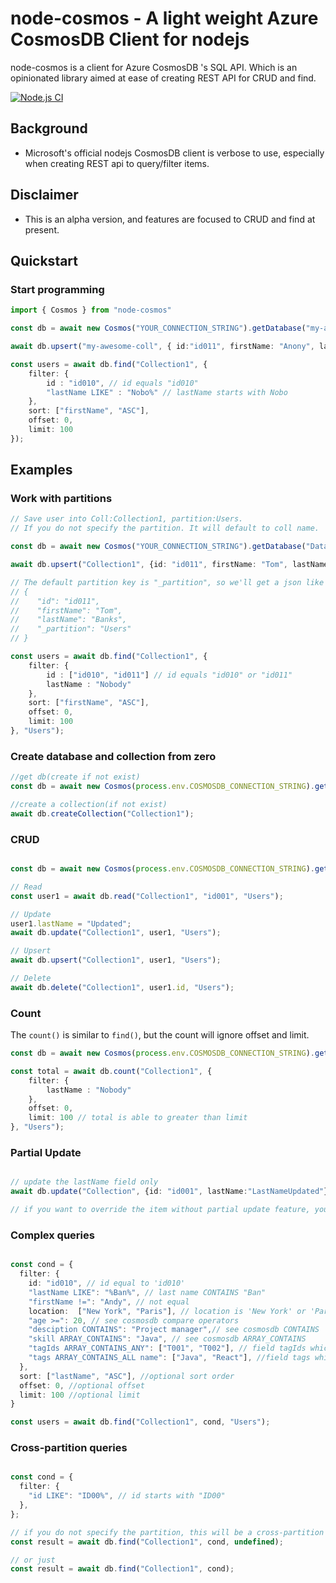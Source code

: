 # node-cosmos - A light weight Azure CosmosDB Client for nodejs

node-cosmos is a client for Azure CosmosDB 's SQL API. Which is an opinionated library aimed at ease of creating REST API for CRUD and find.

[![Node.js CI](https://github.com/thunderz99/node-cosmos/actions/workflows/node.js.yml/badge.svg)](https://github.com/thunderz99/node-cosmos/actions/workflows/node.js.yml)



## Background
* Microsoft's official nodejs CosmosDB client is verbose to use, especially when creating REST api to query/filter items.

## Disclaimer
* This is an alpha version, and features are focused to CRUD and find at present.

## Quickstart

### Start programming

```typescript
import { Cosmos } from "node-cosmos"

const db = await new Cosmos("YOUR_CONNECTION_STRING").getDatabase("my-awesome-db");

await db.upsert("my-awesome-coll", { id:"id011", firstName: "Anony", lastName: "Nobody"} );

const users = await db.find("Collection1", {
    filter: {
        id : "id010", // id equals "id010"
        "lastName LIKE" : "Nobo%" // lastName starts with Nobo
    },
    sort: ["firstName", "ASC"],
    offset: 0,
    limit: 100
});
```


## Examples

### Work with partitions

```typescript
// Save user into Coll:Collection1, partition:Users.
// If you do not specify the partition. It will default to coll name.

const db = await new Cosmos("YOUR_CONNECTION_STRING").getDatabase("Database1");

await db.upsert("Collection1", {id: "id011", firstName: "Tom", lastName: "Banks"}, "Users");

// The default partition key is "_partition", so we'll get a json like this:
// {
//    "id": "id011",
//    "firstName": "Tom",
//    "lastName": "Banks",
//    "_partition": "Users"
// }

const users = await db.find("Collection1", {
    filter: {
        id : ["id010", "id011"] // id equals "id010" or "id011"
        lastName : "Nobody"
    },
    sort: ["firstName", "ASC"],
    offset: 0,
    limit: 100
}, "Users");

```


### Create database and collection from zero

```typescript
//get db(create if not exist)
const db = await new Cosmos(process.env.COSMOSDB_CONNECTION_STRING).getDatabase("Database1");

//create a collection(if not exist)
await db.createCollection("Collection1");

```

### CRUD

```typescript

const db = await new Cosmos(process.env.COSMOSDB_CONNECTION_STRING).getDatabase("Database1");

// Read
const user1 = await db.read("Collection1", "id001", "Users");

// Update
user1.lastName = "Updated";
await db.update("Collection1", user1, "Users");

// Upsert
await db.upsert("Collection1", user1, "Users");

// Delete
await db.delete("Collection1", user1.id, "Users");

```

### Count

The `count()` is similar to `find()`, but the count will ignore offset and limit.

```typescript
const db = await new Cosmos(process.env.COSMOSDB_CONNECTION_STRING).getDatabase("Database1");

const total = await db.count("Collection1", {
    filter: {
        lastName : "Nobody"
    },
    offset: 0,
    limit: 100 // total is able to greater than limit
}, "Users");
```

### Partial Update

```typescript

// update the lastName field only
await db.update("Collection", {id: "id001", lastName:"LastNameUpdated"}, "Users");

// if you want to override the item without partial update feature, you can use `upsert` instead, which does not perform partial updating.

```


### Complex queries

```typescript

const cond = {
  filter: {
    id: "id010", // id equal to 'id010'
    "lastName LIKE": "%Ban%", // last name CONTAINS "Ban"
    "firstName !=": "Andy", // not equal
    location:  ["New York", "Paris"], // location is 'New York' or 'Paris'. see cosmosdb IN
    "age >=": 20, // see cosmosdb compare operators
    "desciption CONTAINS": "Project manager",// see cosmosdb CONTAINS
    "skill ARRAY_CONTAINS": "Java", // see cosmosdb ARRAY_CONTAINS
    "tagIds ARRAY_CONTAINS_ANY": ["T001", "T002"], // field tagIds which is an array, contains any of ["T001", "T002"]. see cosmosdb EXISTS for details.
    "tags ARRAY_CONTAINS_ALL name": ["Java", "React"], //field tags which is an array of Tag, who's name contains all of ["Java", "React"]. see cosmosdb EXISTS for details.
  },
  sort: ["lastName", "ASC"], //optional sort order
  offset: 0, //optional offset
  limit: 100 //optional limit
}

const users = await db.find("Collection1", cond, "Users");

```

### Cross-partition queries

```typescript

const cond = {
  filter: {
    "id LIKE": "ID00%", // id starts with "ID00"
  },
};

// if you do not specify the partition, this will be a cross-partition query
const result = await db.find("Collection1", cond, undefined);

// or just
const result = await db.find("Collection1", cond);

```